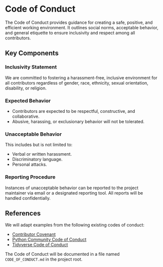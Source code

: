 # Code of Conduct

The Code of Conduct provides guidance for creating a safe, positive, and efficient working environment. It outlines social norms, acceptable behavior, and general etiquette to ensure inclusivity and respect among all contributors.

## Key Components

### Inclusivity Statement
We are committed to fostering a harassment-free, inclusive environment for all contributors regardless of gender, race, ethnicity, sexual orientation, disability, or religion.

### Expected Behavior
- Contributors are expected to be respectful, constructive, and collaborative.
- Abusive, harassing, or exclusionary behavior will not be tolerated.

### Unacceptable Behavior
This includes but is not limited to:
- Verbal or written harassment.
- Discriminatory language.
- Personal attacks.

### Reporting Procedure
Instances of unacceptable behavior can be reported to the project maintainer via email or a designated reporting tool. All reports will be handled confidentially.

## References
We will adapt examples from the following existing codes of conduct:
- [Contributor Covenant](https://www.contributor-covenant.org/version/1/4/code-of-conduct/)
- [Python Community Code of Conduct](https://www.python.org/psf/conduct/)
- [Tidyverse Code of Conduct](https://github.com/tidyverse/tidyverse.org/blob/master/CODE_OF_CONDUCT.md)

The Code of Conduct will be documented in a file named `CODE_OF_CONDUCT.md` in the project root.
